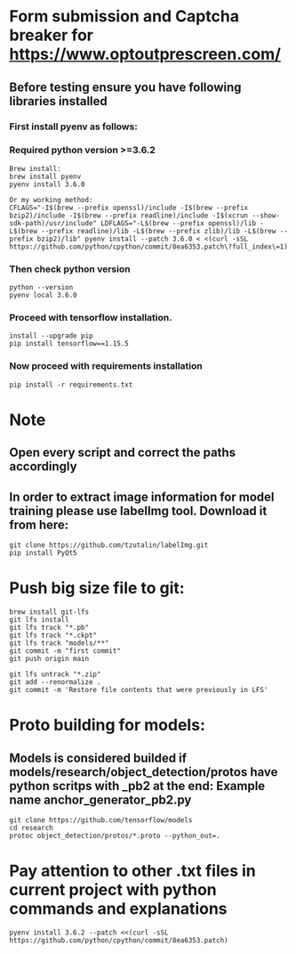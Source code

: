 # Form submission and Captcha breaker for https://www.optoutprescreen.com/

## Before testing ensure you have following libraries installed

### First install pyenv as follows:
### Required python version >=3.6.2

```
Brew install:
brew install pyenv
pyenv install 3.6.0

Or my working method:
CFLAGS="-I$(brew --prefix openssl)/include -I$(brew --prefix bzip2)/include -I$(brew --prefix readline)/include -I$(xcrun --show-sdk-path)/usr/include" LDFLAGS="-L$(brew --prefix openssl)/lib -L$(brew --prefix readline)/lib -L$(brew --prefix zlib)/lib -L$(brew --prefix bzip2)/lib" pyenv install --patch 3.6.0 < <(curl -sSL https://github.com/python/cpython/commit/8ea6353.patch\?full_index\=1)

```

### Then check python version

```
python --version
pyenv local 3.6.0
```

### Proceed with tensorflow installation.

```
install --upgrade pip
pip install tensorflow==1.15.5

```

### Now proceed with requirements installation

```
pip install -r requirements.txt

```

# Note

## Open every script and correct the paths accordingly

## In order to extract image information for model training please use labelImg tool. Download it from here:

```
git clone https://github.com/tzutalin/labelImg.git
pip install PyQt5
```

# Push big size file to git:

```
brew install git-lfs
git lfs install
git lfs track "*.pb"
git lfs track "*.ckpt"
git lfs track "models/**"
git commit -m "first commit"
git push origin main

git lfs untrack "*.zip"
git add --renormalize .
git commit -m 'Restore file contents that were previously in LFS'

```

# Proto building for models:

## Models is considered builded if models/research/object_detection/protos have python scritps with \_pb2 at the end: Example name anchor_generator_pb2.py

```
git clone https://github.com/tensorflow/models
cd research
protoc object_detection/protos/*.proto --python_out=.

```

# Pay attention to other .txt files in current project with python commands and explanations
```
pyenv install 3.6.2 --patch <<(curl -sSL https://github.com/python/cpython/commit/8ea6353.patch)
```
